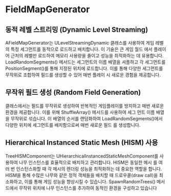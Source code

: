 # FieldMapGenerator

## 동적 레벨 스트리밍 (Dynamic Level Streaming)
AFieldMapGenerator는 ULevelStreamingDynamic 클래스를 사용하여 게임 레벨의 특정 세그먼트를 동적으로 로드하고 배치합니다. 이 기술은 큰 게임 월드
에서 플레이어 근처의 레벨만 로드하여 메모리 사용량을 줄이고 성능을 최적화하는 데 유용합니다.
LoadRandomSegments() 메서드는 세그먼트의 이름 배열을 셔플하고 각 세그먼트를 PositionSegment()를 통해 지정된 위치에 로드합니다. 이를 통해 다양한
세그먼트를 무작위로 조합하여 필드를 생성할 수 있어 매번 플레이 시 새로운 경험을 제공합니다.

## 무작위 필드 생성 (Random Field Generation)
클래스에서는 필드를 무작위로 생성하여 반복적인 게임플레이를 방지하고 매번 새로운 환경을 제공합니다. 이를 위해 ShuffleArray() 메서드를 사용하여 세그
먼트 이름 배열을 무작위로 섞습니다. 이 배열의 순서를 랜덤화하여 LoadRandomSegments()에서 다양한 위치에 세그먼트를 배치함으로써 매번 새로운 필드
를 생성합니다.

## Hierarchical Instanced Static Mesh (HISM) 사용
TreeHISMComponent는 UHierarchicalInstancedStaticMeshComponent를 사용하여 나무 인스턴스를 효율적으로 배치하고 관리합니다. HISM은 동일한 메시
를 여러 번 인스턴스화할 때 각 메시의 렌더링 성능을 최적화하는 데 중요한 역할을 합니다.
HISM을 통해 수많은 나무와 같은 정적 객체들을 배치할 때 드로우콜(draw call)을 최소화하고, 이를 통해 게임 성능을 향상시킬 수 있습니다. 
SpawnRandomTrees() 메서드에서 무작위 위치에 나무 인스턴스를 추가하여 동적인 환경을 구성하고 있습니다
